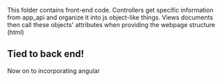 This folder contains front-end code. Controllers get specific information from app_api and organize it into js object-like things. Views documents then call these objects' attributes when providing the webpage structure (html)

## Tied to back end!
Now on to incorporating angular
